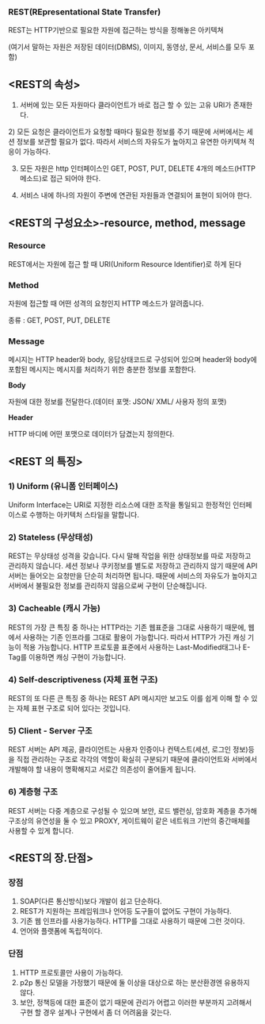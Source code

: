 ### REST(REpresentational State Transfer)

REST는 HTTP기반으로 필요한 자원에 접근하는 방식을 정해놓은 아키텍쳐

(여기서 말하는 자원은 저장된 데이터(DBMS), 이미지, 동영상, 문서, 서비스를 모두 포함)

## <REST의 속성>

1) 서버에 있는 모든 자원마다 클라이언트가 바로 접근 할 수 있는 고유 URI가 존재한다.

2) 모든 요청은 클라이언트가 요청할 때마다 필요한 정보를 주기 때문에 서버에서는 세션 정보를 보관할 필요가 없다. 따라서 서비스의 자유도가 높아지고 유연한 아키텍쳐 적응이 가능하다.

3) 모든 자원은 http 인터페이스인 GET, POST, PUT, DELETE 4개의 메소드(HTTP 메소드)로 접근 되어야 한다.

4) 서비스 내에 하나의 자원이 주변에 연관된 자원들과 연결되어 표현이 되어야 한다.

## <REST의 구성요소>-resource, method, message

### **Resource**

REST에서는 자원에 접근 할 때 URI(Uniform Resource Identifier)로 하게 된다

### Method

자원에 접근할 때 어떤 성격의 요청인지 HTTP 메소드가 알려줍니다. 

종류 : GET, POST, PUT, DELETE

### Message

메시지는 HTTP header와 body, 응답상태코드로 구성되어 있으며 header와 body에 포함된 메시지는 메시지를 처리하기 위한 충분한 정보를 포함한다.

**Body**

자원에 대한 정보를 전달한다.(데이터 포맷: JSON/ XML/ 사용자 정의 포맷)

**Header**

HTTP 바디에 어떤 포맷으로 데이터가 담겼는지 정의한다.

## <REST 의 특징>

### 1) Uniform (유니폼 인터페이스)

Uniform Interface는 URI로 지정한 리소스에 대한 조작을 통일되고 한정적인 인터페이스로 수행하는 아키텍처 스타일을 말합니다.

### 2) Stateless (무상태성)

REST는 무상태성 성격을 갖습니다. 다시 말해 작업을 위한 상태정보를 따로 저장하고 관리하지 않습니다. 세션 정보나 쿠키정보를 별도로 저장하고 관리하지 않기 때문에 API 서버는 들어오는 요청만을 단순히 처리하면 됩니다. 때문에 서비스의 자유도가 높아지고 서버에서 불필요한 정보를 관리하지 않음으로써 구현이 단순해집니다.

### 3) Cacheable (캐시 가능)

REST의 가장 큰 특징 중 하나는 HTTP라는 기존 웹표준을 그대로 사용하기 때문에, 웹에서 사용하는 기존 인프라를 그대로 활용이 가능합니다. 따라서 HTTP가 가진 캐싱 기능이 적용 가능합니다. HTTP 프로토콜 표준에서 사용하는 Last-Modified태그나 E-Tag를 이용하면 캐싱 구현이 가능합니다.

### 4) Self-descriptiveness (자체 표현 구조)

REST의 또 다른 큰 특징 중 하나는 REST API 메시지만 보고도 이를 쉽게 이해 할 수 있는 자체 표현 구조로 되어 있다는 것입니다.

### 5) Client - Server 구조

REST 서버는 API 제공, 클라이언트는 사용자 인증이나 컨텍스트(세션, 로그인 정보)등을 직접 관리하는 구조로 각각의 역할이 확실히 구분되기 때문에 클라이언트와 서버에서 개발해야 할 내용이 명확해지고 서로간 의존성이 줄어들게 됩니다.

### 6) 계층형 구조

REST 서버는 다중 계층으로 구성될 수 있으며 보안, 로드 밸런싱, 암호화 계층을 추가해 구조상의 유연성을 둘 수 있고 PROXY, 게이트웨이 같은 네트워크 기반의 중간매체를 사용할 수 있게 합니다.

## <REST의 장.단점>

### **장점**

1. SOAP(다른 통신방식)보다 개발이 쉽고 단순하다.
2. REST가 지원하는 프레임워크나 언어등 도구들이 없어도 구현이 가능하다.
3. 기존 웹 인프라를 사용가능하다. HTTP를 그대로 사용하기 때문에 그런 것이다.
4. 언어와 플랫폼에 독립적이다.

### **단점**

1. HTTP 프로토콜만 사용이 가능하다.
2. p2p 통신 모델을 가정했기 때문에 둘 이상을 대상으로 하는 분산환경엔 유용하지 않다.
3. 보안, 정책등에 대한 표준이 없기 때문에 관리가 어렵고 이러한 부분까지 고려해서 구현 할 경우 설계나 구현에서 좀 더 어려움을 갖는다.
